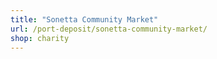 ```yaml
---
title: "Sonetta Community Market"
url: /port-deposit/sonetta-community-market/
shop: charity
---
```

